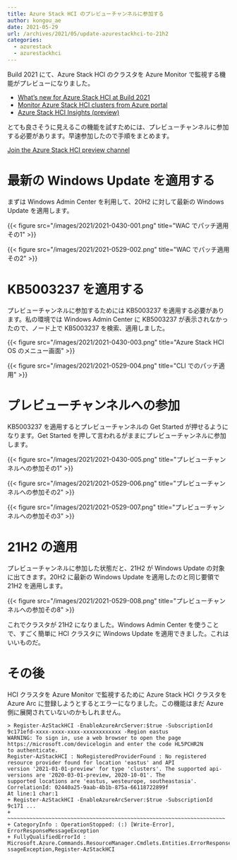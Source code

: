 ```yaml
---
title: Azure Stack HCI のプレビューチャンネルに参加する
author: kongou_ae
date: 2021-05-29
url: /archives/2021/05/update-azurestackhci-to-21h2
categories:
  - azurestack
  - azurestackhci
---
```


Build 2021 にて、Azure Stack HCI のクラスタを Azure Monitor で監視する機能がプレビューになりました。

- [What’s new for Azure Stack HCI at Build 2021](https://techcommunity.microsoft.com/t5/azure-stack-blog/what-s-new-for-azure-stack-hci-at-build-2021/ba-p/2384218)
- [Monitor Azure Stack HCI clusters from Azure portal](https://docs.microsoft.com/en-us/azure-stack/hci/manage/monitor-azure-portal)
- [Azure Stack HCI Insights (preview)](https://docs.microsoft.com/en-us/azure-stack/hci/manage/azure-stack-hci-insights)

とても良さそうに見えるこの機能を試すためには、プレビューチャンネルに参加する必要があります。早速参加したので手順をまとめます。

[Join the Azure Stack HCI preview channel](https://docs.microsoft.com/en-us/azure-stack/hci/manage/preview-channel)

# 最新の Windows Update を適用する

まずは Windows Admin Center を利用して、20H2 に対して最新の Windows Update を適用します。

{{< figure src="/images/2021/2021-0430-001.png" title="WAC でパッチ適用その1" >}}

{{< figure src="/images/2021/2021-0529-002.png" title="WAC でパッチ適用その2" >}}

# KB5003237 を適用する

プレビューチャンネルに参加するためには KB5003237 を適用する必要があります。私の環境では Windows Admin Center に KB5003237 が表示されなかったので、ノード上で KB5003237 を検索、適用しました。

{{< figure src="/images/2021/2021-0430-003.png" title="Azure Stack HCI OS のメニュー画面" >}}

{{< figure src="/images/2021/2021-0529-004.png" title="CLI でのパッチ適用" >}}

# プレビューチャンネルへの参加

KB5003237 を適用するとプレビューチャンネルの Get Started が押せるようになります。Get Started を押して言われるがままにプレビューチャンネルに参加します。

{{< figure src="/images/2021/2021-0430-005.png" title="プレビューチャンネルへの参加その1" >}}

{{< figure src="/images/2021/2021-0529-006.png" title="プレビューチャンネルへの参加その2" >}}

{{< figure src="/images/2021/2021-0529-007.png" title="プレビューチャンネルへの参加その3" >}}

# 21H2 の適用

プレビューチャンネルに参加した状態だと、21H2 が Windows Update の対象に出てきます。20H2 に最新の Windows Update を適用したのと同じ要領で 21H2 を適用します。

{{< figure src="/images/2021/2021-0529-008.png" title="プレビューチャンネルへの参加その8" >}}

これでクラスタが 21H2 になりました。Windows Admin Center を使うことで、すごく簡単に HCI クラスタに Windows Update を適用できました。これはいいものだ。

# その後

HCI クラスタを Azure Monitor で監視するために Azure Stack HCI クラスタを Azure Arc に登録しようとするとエラーになりました。この機能はまだ Azure 側に展開されていないのかもしれません。

```
> Register-AzStackHCI -EnableAzureArcServer:$true -SubscriptionId 9c171efd-xxxx-xxxx-xxxx-xxxxxxxxxxxx -Region eastus
WARNING: To sign in, use a web browser to open the page https://microsoft.com/devicelogin and enter the code HL5PCHR2N
to authenticate.
Register-AzStackHCI : NoRegisteredProviderFound : No registered resource provider found for location 'eastus' and API
version '2021-01-01-preview' for type 'clusters'. The supported api-versions are '2020-03-01-preview, 2020-10-01'. The
supported locations are 'eastus, westeurope, southeastasia'.
CorrelationId: 02440a25-9aab-4b1b-875a-66118722899f
At line:1 char:1
+ Register-AzStackHCI -EnableAzureArcServer:$true -SubscriptionId 9c171 ...
+ ~~~~~~~~~~~~~~~~~~~~~~~~~~~~~~~~~~~~~~~~~~~~~~~~~~~~~~~~~~~~~~~~~~~~~
+ CategoryInfo : OperationStopped: (:) [Write-Error], ErrorResponseMessageException
+ FullyQualifiedErrorId : Microsoft.Azure.Commands.ResourceManager.Cmdlets.Entities.ErrorResponses.ErrorResponseMe
ssageException,Register-AzStackHCI
```
